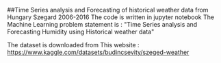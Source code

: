 ##Time Series analysis and Forecasting of historical weather data from Hungary Szegard 2006-2016
The code is written in jupyter notebook
The Machine Learning problem statement is :
"Time Series analysis and Forecasting Humidity using Historical weather data"

The dataset is downloaded from This website : https://www.kaggle.com/datasets/budincsevity/szeged-weather

